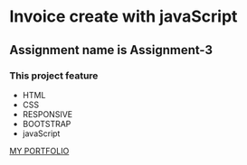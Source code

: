 # Invoice create with javaScript
## Assignment name is **Assignment-3**

### This project feature
- HTML
- CSS
- RESPONSIVE
- BOOTSTRAP
- javaScript

[MY PORTFOLIO](https://sanudas2018.github.io/invoice/)

